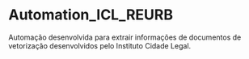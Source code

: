 # Automation_ICL_REURB
Automação desenvolvida para extrair informações de documentos de vetorização desenvolvidos pelo Instituto Cidade Legal.
